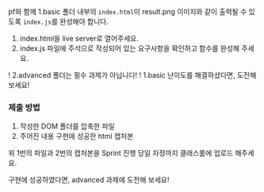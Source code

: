 pf와 함께 1.basic 폴더 내부의 `index.html`이
result.png 이미지와 같이 출력될 수 있도록 `index.js`를 완성해야 합니다.

1. index.html을 live server로 열어주세요.
2. index.js 파일에 주석으로 작성되어 있는 요구사항을 확인하고 함수를 완성해 주세요.

! 2.advanced 폴더는 필수 과제가 아닙니다!
! 1.basic 난이도를 해결하셨다면, 도전해 보세요!

### 제출 방법

1. 작성한 DOM 폴더를 압축한 파일
2. 주어진 내용 구현에 성공한 html 캡처본

위 1번의 파일과 2번의 캡처본을 Sprint 진행 당일 자정까지 클래스룸에 업로드 해주세요.

구현에 성공하였다면, advanced 과제에 도전해 보세요!
